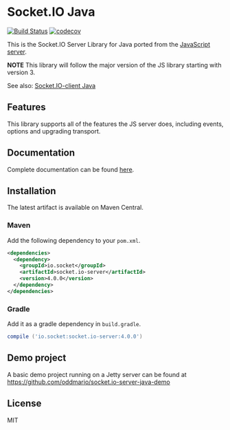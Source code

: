 # Socket.IO Java
[![Build Status](https://travis-ci.org/trinopoty/socket.io-server-java.png?branch=master)](https://travis-ci.org/trinopoty/socket.io-server-java) [![codecov](https://codecov.io/gh/trinopoty/socket.io-server-java/branch/master/graph/badge.svg)](https://codecov.io/gh/trinopoty/socket.io-server-java)

This is the Socket.IO Server Library for Java ported from the [JavaScript server](https://github.com/socketio/socket.io).

**NOTE** This library will follow the major version of the JS library starting with version 3.

See also: [Socket.IO-client Java](https://github.com/socketio/socket.io-client-java)

## Features
This library supports all of the features the JS server does, including events, options and upgrading transport.

## Documentation
Complete documentation can be found [here](https://trinopoty.github.io/socket.io-server-java/).

## Installation
The latest artifact is available on Maven Central.

### Maven
Add the following dependency to your `pom.xml`.

```xml
<dependencies>
  <dependency>
    <groupId>io.socket</groupId>
    <artifactId>socket.io-server</artifactId>
    <version>4.0.0</version>
  </dependency>
</dependencies>
```

### Gradle
Add it as a gradle dependency in `build.gradle`.

```groovy
compile ('io.socket:socket.io-server:4.0.0')
```

## Demo project
A basic demo project running on a Jetty server can be found at https://github.com/oddmario/socket.io-server-java-demo

## License

MIT
